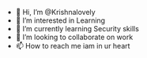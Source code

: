 - 👋 Hi, I’m @Krishnalovely
- 👀 I’m interested in Learning 
- 🌱 I’m currently learning Security skills 
- 💞️ I’m looking to collaborate on work 
- 📫 How to reach me iam in ur heart



<!---
Krishnalovely/Krishnalovely is a ✨ special ✨ repository because its `README.md` (this file) appears on your GitHub profile.
You can click the Preview link to take a look at your changes.
--->
